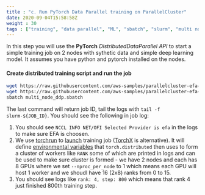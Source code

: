 ```yaml
---
title : "c. Run PyTorch Data Parallel training on ParallelCluster"
date: 2020-09-04T15:58:58Z
weight : 30
tags : ["training", "data parallel", "ML", "sbatch", "slurm", "multi node", "multi gpu"]
---
```


In this step you will use the **PyTorch** _DistributedDataParallel API_ to start a simple training job on 2 nodes with sythetic data and simple deep learning model.
It assumes you have python and pytorch installed on the nodes.

#### Create distributed training script and run the job
```bash
wget https://raw.githubusercontent.com/aws-samples/parallelcluster-efa-gpu-preflight-ami/main/preflight/run.py
wget https://raw.githubusercontent.com/aws-samples/parallelcluster-efa-gpu-preflight-ami/main/preflight/multi_node_ddp.sbatch
sbatch multi_node_ddp.sbatch
```

The last command will return job ID, tail the logs with `tail -f slurm-${JOB_ID}`. You should see the following in job log:
1. You should see `NCCL INFO NET/OFI Selected Provider is efa` in the logs to make sure EFA is choosen.
2. We use [torchrun](https://pytorch.org/docs/stable/elastic/run.html) to [launch](https://github.com/aws-samples/parallelcluster-efa-gpu-preflight-ami/blob/main/preflight/multi_node_ddp.sbatch#L14) training job ([TorchX](https://pytorch.org/torchx/latest/schedulers/slurm.html) is alternative). It will define [environmental variables](https://pytorch.org/docs/stable/elastic/run.html#environment-variables) that `torch.distributed` then uses to form a cluster of workers like `RANK` some of which are printed in logs and can be used to make sure cluster is formed - we have 2 nodes and each has 8 GPUs where we set `--nproc_per_node` to 1 which means each GPU will host 1 worker and we shoudl have 16 (2x8) ranks from 0 to 15.
3. You should see logs like `rank: 4, step: 800` which means that rank 4 just finished 800th training step.
